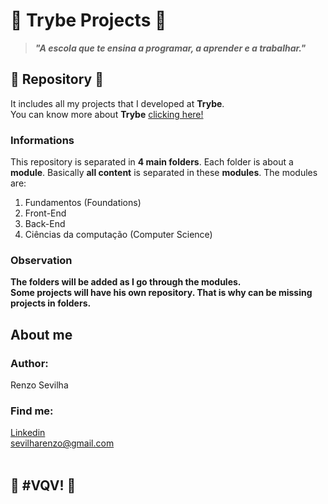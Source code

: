 # :rocket: Trybe Projects :rocket:
> *__"A escola que te ensina a programar, a aprender e a trabalhar."__*
## :art: Repository :art:
It includes all my projects that I developed at __Trybe__.
</br>
You can know more about __Trybe__ [clicking here!](https://www.betrybe.com/)
### Informations
This repository is separated in __4 main folders__. Each folder is about a __module__.
Basically __all content__ is separated in these __modules__. The modules are:
1. Fundamentos (Foundations)
1. Front-End
1. Back-End
1. Ciências da computação (Computer Science)
### Observation
__The folders will be added as I go through the modules.__ </br>
__Some projects will have his own repository. That is why can be missing projects in folders.__
</br>
## About me
### Author:
Renzo Sevilha
### Find me:
[Linkedin](https://www.linkedin.com/in/renzo-sevilha/)
</br>
sevilharenzo@gmail.com
</br></br>
## :rocket: __#VQV!__ :rocket:
